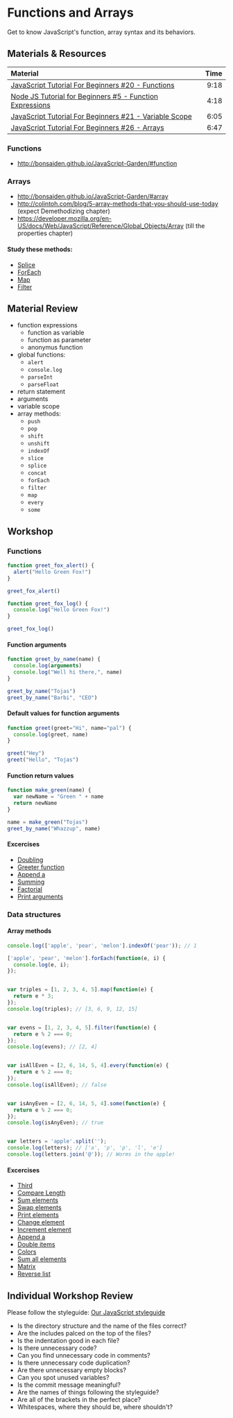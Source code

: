 # Functions and Arrays
Get to know JavaScript's function, array syntax and its behaviors. 

## Materials & Resources
| Material | Time |
|:---------|-----:|
| [JavaScript Tutorial For Beginners #20 - Functions](https://www.youtube.com/watch?v=KH57lIgwe2g) | 9:18 |
| [Node JS Tutorial for Beginners #5 - Function Expressions](https://www.youtube.com/watch?v=lK42xIMcA0Y) | 4:18 |
| [JavaScript Tutorial For Beginners #21 - Variable Scope](https://www.youtube.com/watch?v=kjdZ1h3CIs4) | 6:05 |
| [JavaScript Tutorial For Beginners #26 - Arrays](https://www.youtube.com/watch?v=EUnV-fCY0Pc) | 6:47 |

### Functions

 - http://bonsaiden.github.io/JavaScript-Garden/#function

### Arrays

 - http://bonsaiden.github.io/JavaScript-Garden/#array
 - http://colintoh.com/blog/5-array-methods-that-you-should-use-today (expect Demethodizing chapter)
 - https://developer.mozilla.org/en-US/docs/Web/JavaScript/Reference/Global_Objects/Array (till the properties chapter)

#### Study these methods:

 - [Splice](https://developer.mozilla.org/en-US/docs/Web/JavaScript/Reference/Global_Objects/Array/splice)
 - [ForEach](https://developer.mozilla.org/en-US/docs/Web/JavaScript/Reference/Global_Objects/Array/foreach)
 - [Map](https://developer.mozilla.org/en-US/docs/Web/JavaScript/Reference/Global_Objects/Array/map)
 - [Filter](https://developer.mozilla.org/en-US/docs/Web/JavaScript/Reference/Global_Objects/Array/filter)


## Material Review
- function expressions
  - function as variable
  - function as parameter
  - anonymus function
- global functions:
  - `alert`
  - `console.log`
  - `parseInt`
  - `parseFloat`
- return statement
- arguments
- variable scope
- array methods:
  - `push`
  - `pop`
  - `shift`
  - `unshift`
  - `indexOf`
  - `slice`
  - `splice`
  - `concat`
  - `forEach`
  - `filter`
  - `map`
  - `every`
  - `some`


## Workshop

### Functions

```javascript
function greet_fox_alert() {
  alert("Hello Green Fox!")
}

greet_fox_alert()

function greet_fox_log() {
  console.log("Hello Green Fox!")
}

greet_fox_log()
```

#### Function arguments

```javascript
function greet_by_name(name) {
  console.log(arguments)
  console.log("Well hi there,", name)
}

greet_by_name("Tojas")
greet_by_name("Barbi", "CEO")
```

#### Default values for function arguments

```javascript
function greet(greet="Hi", name="pal") {
  console.log(greet, name)
}

greet("Hey")
greet("Hello", "Tojas")
```

#### Function return values

```javascript
function make_green(name) {
  var newName = "Green " + name
  return newName
}

name = make_green("Tojas")
greet_by_name("Whazzup", name)
```

#### Excercises
-  [Doubling](exercises/functions/doubling/doubling.js)
-  [Greeter function](exercises/functions/greet/greet.js)
-  [Append a](exercises/functions/append-a/append-a.js)
-  [Summing](exercises/functions/sum/sum.js)
-  [Factorial](exercises/functions/factorio/factorio.js)
-  [Print arguments](exercises/functions/printer/printer.js)

### Data structures

#### Array methods

```javascript
console.log(['apple', 'pear', 'melon'].indexOf('pear')); // 1

['apple', 'pear', 'melon'].forEach(function(e, i) {
  console.log(e, i);
});


var triples = [1, 2, 3, 4, 5].map(function(e) {
  return e * 3;
});
console.log(triples); // [3, 6, 9, 12, 15]


var evens = [1, 2, 3, 4, 5].filter(function(e) {
  return e % 2 === 0;
});
console.log(evens); // [2, 4]


var isAllEven = [2, 6, 14, 5, 4].every(function(e) {
  return e % 2 === 0;
});
console.log(isAllEven); // false


var isAnyEven = [2, 6, 14, 5, 4].some(function(e) {
  return e % 2 === 0;
});
console.log(isAnyEven); // true


var letters = 'apple'.split('');
console.log(letters); // ['a', 'p', 'p', 'l', 'e']
console.log(letters.join('@')); // Worms in the apple!
```

#### Excercises
-  [Third](exercises/arrays/third/third.js)
-  [Compare Length](exercises/arrays/compare-length/compare-length.js)
-  [Sum elements](exercises/arrays/sum-elements/sum-elements.js)
-  [Swap elements](exercises/arrays/swap-elements/swap-elements.js)
-  [Print elements](exercises/arrays/print-all/print-all.js)
-  [Change element](exercises/arrays/change-element/change-element.js)
-  [Increment element](exercises/arrays/increment-element/increment-element.js)
-  [Append a](exercises/arrays/append-a/append-a.js)
-  [Double items](exercises/arrays/double-items/double-items.js)
-  [Colors](exercises/arrays/colors/colors.js)
-  [Sum all elements](exercises/arrays/sum-all/sum-all.js)
-  [Matrix](exercises/arrays/diagonal-matrix/diagonal-matrix.js)
-  [Reverse list](exercises/arrays/reverse/reverse.js)


## Individual Workshop Review
Please follow the styleguide: [Our JavaScript styleguide](../../styleguide/javascript.md)

- Is the directory structure and the name of the files correct?
- Are the includes palced on the top of the files?
- Is the indentation good in each file?
- Is there unnecessary code?
- Can you find unnecessary code in comments?
- Is there unnecessary code duplication?
- Are there unnecessary empty blocks?
- Can you spot unused variables?
- Is the commit message meaningful?
- Are the names of things following the styleguide?
- Are all of the brackets in the perfect place?
- Whitespaces, where they should be, where shouldn't?
